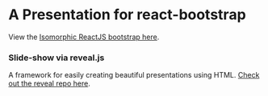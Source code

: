 # A Presentation for react-bootstrap

View the [Isomorphic ReactJS bootstrap here](https://github.com/swieder227/react-iso-bootstrap).

### Slide-show via reveal.js

A framework for easily creating beautiful presentations using HTML. [Check out the reveal repo here](https://github.com/hakimel/reveal.js).

